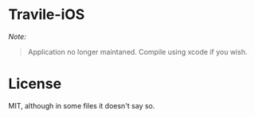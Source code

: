 Travile-iOS
===========

*Note:*
> Application no longer maintaned. Compile using xcode if you wish.

License
===========

MIT, although in some files it doesn't say so.
